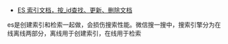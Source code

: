 
- [ES 索引文档，按_id查找、更新、删除文档](https://blog.csdn.net/weixin_38932035/article/details/105703539)


es是创建索引和检索一起做，会损伤搜索性能。微信搜一搜中，搜索引擎分为在线离线两部分，离线用于创建索引，在线用于检索
